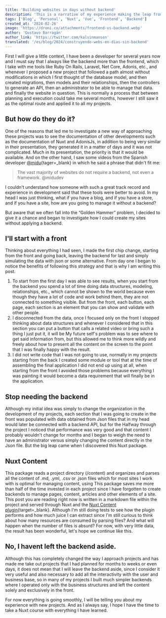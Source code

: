```yaml
---
title: 'Building websites in days without backend'
description: 'This is a narrative of my experience making the leap from creating complete websites with a backend to making only sites with a front end and third-party tools, for me, a brutal gain in time.'
tags: ['Blog', 'Personal', 'Nuxt', 'Vue', 'Frontend', 'Backend']
created_at: '2024-02-26'
image: 'https://droni.co/attachments/frontend-vs-backend.webp'
author: 'Gustavo Barragán'
author_link: 'https://twitter.com/kalvinmanson'
translated: '/es/blog/2024/construyendo-webs-en-dias-sin-backend'
---
```


First I will give a little context, I have been a developer for several years now and I must say that I always like the backend more than the frontend, which I take with me tools like Ruby On Rails, Laravel, Net Core, Adonis, etc., and whenever I proposed a new project that followed a path almost without modifications in which I first thought of the database model, and then created migrations, then models and their relationships, then the controllers to generate an API, then an administrator to be able to manage that data. and finally the website in question. This is normally a process that between planning and execution could take me several months, however I still saw it as the optimal route and applied it to all my projects.

## But how do they do it?
One of the reasons that led me to investigate a new way of approaching these projects was to see the documentation of other developments such as the documentation of Nuxt and AdonisJs, in addition to being very similar in their presentation, they generated it in a matter of days and it was not complicated. Much in its presentation, the priority is that it would be available. And on the other hand, I saw some videos from the Spanish developer [@midu](https://www.youtube.com/@midudev){tager=_blank} in which he said a phrase that didn't fit me:

> The vast majority of websites do not require a backend, not even a framework. @midudev

I couldn't understand how someone with such a great track record and experience in development said that these tools were better to avoid. In my head I was just thinking, what if you have a blog, and if you have a store, and if you have a site, how are you going to manage it without a backend?

But aware that we often fall into the “Golden Hammer” problem, I decided to give it a chance and began to investigate how I could create my sites without applying a backend.

## I'll start with a front

Thinking about everything I had seen, I made the first chip change, starting from the front and going back, leaving the backend for last and simply simulating the data with json or some alternative. From day one I began to notice the benefits of following this strategy and that is why I am writing this post.

1. To start from the first day I was able to see results, when you start from the backend you spend a lot of time doing data structures, modeling, relationships, etc., which cannot be shown to the world because even though they have a lot of code and work behind them, they are not connected to something visible. But from the front, each button, each page, each section is an element that you can show and validate with other people.
2. I disconnected from the data, once I focused only on the front I stopped thinking about data structures and whenever I considered that in this section you can put a button that calls a related video or bring such a thing I just put it, it will be My future self's problem was to see where to get said information from, but this allowed me to think more wildly and freely about how to present all the content on the screen to the point that I was finally happy with the result.
3. I did not write code that I was not going to use, normally in my projects starting from the back I created some module or tool that at the time of assembling the final application I did not end up using at all, when starting from the front I avoided those problems because everything I was painting it would become a data requirement that will finally be in the application.

## Stop needing the backend

Although my initial idea was simply to change the organization in the development of my projects, each section that I was going to create in the front was populated with data obtained from Json files that in my head would later be connected with a backend API, but for the Halfway through the project I noticed that performance was very good and that content I probably wouldn't change for months and I began to weigh the need to have an administrator versus simply changing the content directly in the Json file. But the big leap came when I discovered this Nuxt package.

## Nuxt Content
This package reads a project directory (/content) and organizes and parses all the content of .md, .yml, .csv or .json files which for most sites I work with is optimal for managing content, using This package saves me more than half of the time invested in each project since I have forgotten to create backends to manage pages, content, articles and other elements of a site. This post you are reading right now is written in a markdown file within the project and served through Nuxt and the [Nuxt Content plugin](https://nuxt.com/modules/content){target=_blank}. Although I'm still doing tests to see how the plugin performs and how much juice I can extract since I'm still curious to think about how many resources are consumed by parsing files? And what will happen when the number of files is absurd? For now, with very little data, the result has been wonderful, let's hope we continue like this.

## No, I havent left the backend aside.
Although this has completely changed the way I approach projects and has made me take out projects that I had planned for months to weeks or even days, it does not mean that I will leave the backend aside, since I consider it very useful and also necessary to add all the interactivity with the user and business base, so in many of my projects I built much simpler backends where I operated only with the business structures and left the content solely and exclusively in the front.

For now everything is going smoothly, I will be telling you about my experience with new projects. And as I always say, I hope I have the time to take a Nuxt course with everything I have learned.